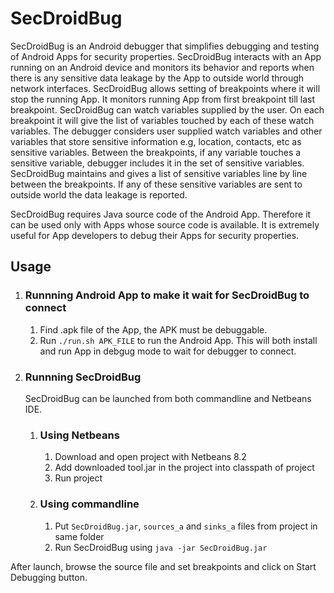 # SecDroidBug
SecDroidBug is an Android debugger that simplifies debugging and testing of Android Apps for security properties. SecDroidBug interacts with an App running on an Android device and monitors its behavior and reports when there is any sensitive data leakage by the App to outside world through network interfaces. SecDroidBug allows setting of breakpoints where it will stop the running App. It monitors running App from first breakpoint till last breakpoint. SecDroidBug can watch variables supplied by the user. On each breakpoint it will give the list of variables touched by each of these watch variables. The debugger considers user supplied watch variables and other variables that store sensitive information e.g, location, contacts, etc as sensitive variables. Between the breakpoints, if any variable touches a sensitive variable, debugger includes it in the set of sensitive variables. SecDroidBug maintains and gives a list of sensitive variables line by line between the breakpoints. If any of these sensitive variables are sent to outside world the data leakage is reported.

SecDroidBug requires Java source code of the Android App. Therefore it can be used only with Apps whose source code is available. It is extremely useful for App developers to debug their Apps for security properties. 

## Usage

1. ### Runnning Android App to make it wait for SecDroidBug to connect 
   1. Find .apk file of the App, the APK must be debuggable.
   2. Run `./run.sh APK_FILE` to run the Android App. This will both install and run App 
      in debgug mode to wait for debugger to connect.

2. ### Runnning SecDroidBug

   SecDroidBug can be launched from both commandline and Netbeans IDE.

   1. ### Using Netbeans
      1. Download and open project with Netbeans 8.2
      2. Add downloaded tool.jar in the project into classpath of project
      3. Run project

   2. ### Using commandline
      1. Put `SecDroidBug.jar`, `sources_a` and `sinks_a` files from project in same folder
      2. Run SecDroidBug using `java -jar SecDroidBug.jar`

After launch, browse the source file and set breakpoints and click on Start Debugging button.

